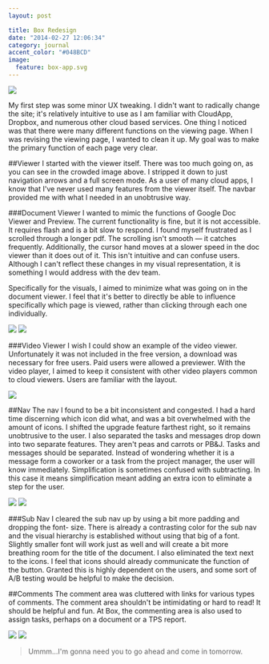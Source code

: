 ```yaml
---
layout: post

title: Box Redesign
date: "2014-02-27 12:06:34"
category: journal
accent_color: "#048BCD"
image:
  feature: box-app.svg
---
```

<img src="http://f.cl.ly/items/3A1K280y3H2Z3j1I0N3Q/Screen%20Shot%202013-03-30%20at%201.04.jpg">

My first step was some minor UX tweaking. I didn't want to radically change the site; it's relatively intuitive to use as I am familiar with CloudApp, Dropbox, and numerous other cloud based services. One thing I noticed was that there were many different functions on the viewing page. When I was revising the viewing page, I wanted to clean it up. My goal was to make the primary function of each page very clear. 

##Viewer
I started with the viewer itself. There was too much going on, as you can see in the crowded image above. I stripped it down to just navigation arrows and a full screen mode. As a user of many cloud apps, I know that I've never used many features from the viewer itself. The navbar provided me with what I needed in an unobtrusive way.

###Document Viewer
I wanted to mimic the functions of Google Doc Viewer and Preview. The current functionality is fine, but it is not accessible. It requires flash and is a bit slow to respond. I found myself frustrated as I scrolled through a longer pdf. The scrolling isn't smooth — it catches frequently. Additionally, the cursor hand moves at a slower speed in the doc viewer than it does out of it. This isn't intuitive and can confuse users. Although I can't reflect these changes in my visual representation, it is something I would address with the dev team. 

Specifically for the visuals, I aimed to minimize what was going on in the document viewer. I feel that it's better to directly be able to influence specifically which page is viewed, rather than clicking through each one individually. 

<img src="http://coletownsend.com/content/box-post/box-doc.png">

<img src="http://coletownsend.com/content/box-post/my-doc.png">

###Video Viewer
I wish I could show an example of the video viewer. Unfortunately it was not included in the free version, a download was necessary for free users. Paid users were allowed a previewer. With the video player, I aimed to keep it consistent with other video players common to cloud viewers. Users are familiar with the layout. 

<img stye="width: auto;" src="http://coletownsend.com/content/box-post/video.png">

##Nav
The nav I found to be a bit inconsistent and congested. I had a hard time discerning which icon did what, and was a bit overwhelmed with the amount of icons. I shifted the upgrade feature farthest right, so it remains unobtrusive to the user. I also separated the tasks and messages drop down into two separate features. They aren't peas and carrots or PB&J. Tasks and messages should be separated. Instead of wondering whether it is a message form a coworker or a task from the project manager, the user will know immediately. Simplification is sometimes confused with subtracting. In this case it means simplification meant adding an extra icon to eliminate a step for the user.

<img src="http://coletownsend.com/content/box-post/box-nav.png">

<img src="http://coletownsend.com/content/box-post/my%20nav.png">

###Sub Nav
I cleared the sub nav up by using a bit more padding and dropping the font- size. There is already a contrasting color for the sub nav and the visual hierarchy is established without using that big of a font. Slightly smaller font will work just as well and will create a bit more breathing room for the title of the document. I also eliminated the text next to the icons. I feel that icons should already communicate the function of the button. Granted this is highly dependent on the users, and some sort of A/B testing would be helpful to make the decision.

##Comments
The comment area was cluttered with links for various types of comments. The comment area shouldn't be intimidating or hard to read! It should be helpful and fun. At Box, the commenting area is also used to assign tasks, perhaps on a document or a TPS report. 

<img src="http://coletownsend.com/content/box-post/box-comment.png">

<img src="http://coletownsend.com/content/box-post/my-comment.png">

<blockquote>Ummm...I'm gonna need you to go ahead and come in tomorrow.</blockquote>